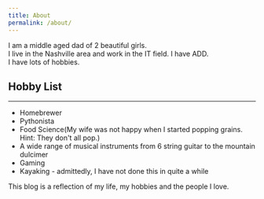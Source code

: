 ```yaml
---
title: About
permalink: /about/
---
```


I am a middle aged dad of 2 beautiful girls.  
I live in the Nashville area and work in the IT field. 
I have ADD.   
I have lots of hobbies.   


## Hobby List
---
- Homebrewer
- Pythonista
- Food Science(My wife was not happy when I started popping grains. Hint: They don't all pop.)
- A wide range of musical instruments from 6 string guitar to the mountain dulcimer
- Gaming
- Kayaking - admittedly, I have not done this in quite a while



This blog is a reflection of my life, my hobbies and the people I love.
